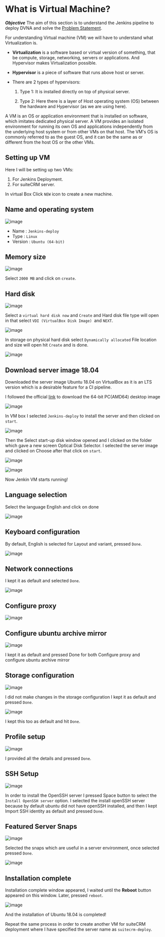 # What is Virtual Machine? 

***Objective***
The aim of this section is to understand the Jenkins pipeline to deploy DVNA and solve the [Problem Statement](https://devsecops-report.netlify.app/problem-statements/).

For understanding Virtual machine (VM) we will have to understand what Virtualization is. 

- **Virtualization** is a software based or virtual version of something, that be compute, storage, networking, servers or applications. And Hypervisor makes Virtualization possible. 

- **Hypervisor** is a piece of software that runs above host or server. 

- There are 2 types of hypervisors: 

    1. Type 1: It is installed directly on top of physical server. 

    2. Type 2: Here there is a layer of Host operating system (OS) between the hardware and Hypervisor (as we are using here). 

A VM is an OS or application environment that is installed on software, which imitates dedicated physical server. A VM provides an isolated environment for running its own OS and applications independently from the underlying host system or from other VMs on that host. The VM's OS is commonly referred to as the guest OS, and it can be the same as or different from the host OS or the other VMs. 
   
## Setting up VM
Here I will be setting up two VMs:

1. For Jenkins Deployment.
2. For suiteCRM server.

In virtual Box Click `NEW` icon to create a new machine.

## Name and operating system 

![image](/pictures/os.png)

- Name : `Jenkins-deploy`
- Type : `Linux`
- Version : `Ubuntu (64-bit)`
## Memory size 

![image](/pictures/2.png) 

Select `2000 MB` and click on `create`.

## Hard disk 

![image](/pictures/3.png) 

Select a `virtual hard disk now` and `Create` and Hard disk file type will open in that select `VDI (VirtualBox Disk Image) `and `NEXT`. 

![image](/pictures/js.png) 

In storage on physical hard disk select `Dynamically allocated` File location and size will open hit `Create` and is done. 

![image](/pictures/2021-06-29_19-41.png) 

## Download server image 18.04 

Downloaded the server image Ubuntu 18.04 on VirtualBox as it is an LTS version which is a desirable feature for a CI pipeline.  

I followed the official [link](https://releases.ubuntu.com/18.04/) to download the 64-bit PC(AMD64) desktop image  

![image](/pictures/desktop.png) 

In VM box I selected `Jenkins-deploy` to install the server and then clicked on `start`.

![image](/pictures/mark.png) 

Then the Select start-up disk window opened and I clicked on the folder which gave a new screen Optical Disk Selector. I selected the server image and clicked on Choose after that click on `start`.

![image](/pictures/optical.png) 

![image](/pictures/8.png) 

Now Jenkin VM starts running! 

## Language selection 

Select the language English and click on done 

![image](/pictures/9.png) 

## Keyboard configuration 

By default, English is selected for Layout and variant, pressed `Done`. 

![image](/pictures/10.png) 

## Network connections 

I kept it as default and selected `Done`. 

![image](/pictures/11.png) 

## Configure proxy  

![image](/pictures/12.png) 

## Configure ubuntu archive mirror 

![image](/pictures/13.png) 

I kept it as default and pressed Done for both Configure proxy and configure ubuntu archive mirror  

## Storage configuration 

![image](/pictures/14.png) 

I did not make changes in the storage configuration I kept it as default and pressed `Done`. 

![image](/pictures/15.png) 

I kept this too as default and hit `Done`. 

## Profile setup 

![image](/pictures/17.png) 

I provided all the details and pressed `Done`. 

## SSH Setup 

![image](/pictures/18.png) 

In order to install the OpenSSH server I pressed Space button to select the `Install OpenSSH server` option. I selected the install openSSH server because by default ubuntu did not have openSSH installed, and then I kept Import SSH identity as default and pressed `Done`. 

## Featured Server Snaps 

![image](/pictures/19.png)  

Selected the snaps which are useful in a server environment, once selected pressed `Done`. 

![image](/pictures/20.png) 

## Installation complete 

Installation complete window appeared, I waited until the **Reboot** button appeared on this window. Later, pressed `reboot`. 

![image](/pictures/21.png) 

And the installation of Ubuntu 18.04 is completed! 

Repeat the same process in order to create another VM for suiteCRM deployment where I have specified the server name as `suitecrm-deploy`. 

 
 
 

 